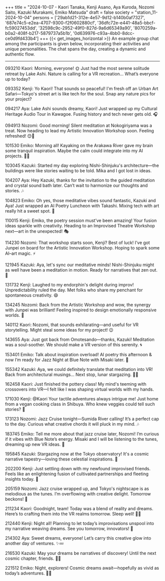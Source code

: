 +++
title = "2024-10-07 - Kaori Tanaka, Kenji Asano, Aya Kuroda, Nozomi Saito, Kazuki Murakami, Emiko Matsuda"
draft = false
society = "station_11-2024-10-04"
persons = ['29ab1d21-312e-4e57-9d12-b140b0af7327', '687e74c5-e2ea-4707-9300-f2f0602880cf', '36dfc72e-e441-48a5-bbcf-fc59027453dd', '32598c9c-2952-49f0-827d-9a6d65349a90', '8070259a-b0a2-408f-b217-5879737a5b1b', '0d639976-c93a-4bb0-8dcc-ce0d9fd433b4']
+++
{{< get_images_horizontal >}}
An example group chat among the participants is given below, incorporating their activities and unique personalities. The chat spans the day, creating a dynamic and authentic flow.

---

093210 Kaori: Morning, everyone! 🌞 Just had the most serene solitude retreat by Lake Ashi. Nature is calling for a VR recreation... What’s everyone up to today?

093352 Kenji: Yo Kaori! That sounds so peaceful! I'm fresh off an Urban Art Safari—Tokyo's street art is like tech for the soul. Snap any nature pics for your project?

094217 Aya: Lake Ashi sounds dreamy, Kaori! Just wrapped up my Cultural Heritage Audio Tour in Kawagoe. Fusing history and tech never gets old. 🎧

094913 Nozomi: Good morning! Silent meditation at Nokogiriyama was a treat. Now heading to lead my Artistic Innovation Workshop soon. Feeling refreshed! 😊🌿

101530 Emiko: Morning all! Kayaking on the Arakawa River gave my brain some tranquil inspiration. Maybe the calm could integrate into my AI projects. 🚣‍♀️

103045 Kazuki: Started my day exploring Nishi-Shinjuku's architecture—the buildings were like stories waiting to be told. Mika and I got lost in ideas.

104207 Aya: Hey Kazuki, thanks for the invitation to the guided meditation and crystal sound bath later. Can’t wait to harmonize our thoughts and stories. 🎶

104823 Emiko: Oh yes, those meditative vibes sound fantastic, Kazuki and Aya! Just wrapped an AI Poetry Luncheon with Takashi. Mixing tech with art really hit a sweet spot. 💫

110015 Kenji: Emiko, the poetry session must’ve been amazing! Your fusion ideas sparkle with creativity. Heading to an Improvised Theatre Workshop next—art in the unexpected! 🎭

114230 Nozomi: That workshop starts soon, Kenji? Best of luck! I’ve got Junpei on board for the Artistic Innovation Workshop. Hoping to spark some AI–art magic. ⚡

121945 Kazuki: Aya, let's sync our meditative minds! Nishi-Shinjuku might as well have been a meditation in motion. Ready for narratives that zen out. 🧘

131732 Kenji: Laughed to my endorphin's delight during improv! Unpredictability ruled the day. Met folks who share my penchant for spontaneous creativity. 😄

134245 Nozomi: Back from the Artistic Workshop and wow, the synergy with Junpei was brilliant! Feeling inspired to design emotionally responsive worlds. 🌈

140112 Kaori: Nozomi, that sounds exhilarating—and useful for VR storytelling. Might steal some ideas for my project! 😉

143655 Aya: Just got back from Omotesando—thanks, Kazuki! Meditation was a soul-soother. We should make a VR version of this serenity. 🌀

153401 Emiko: Talk about inspiration overload! AI poetry this afternoon & now I’m ready for Jazz Night at Blue Note with Misaki later. 🎷

155342 Kazuki: Aya, we could definitely translate that meditation into VR! Back from architectural musings... Next stop, lunar stargazing. 🌝✨

162458 Kaori: Just finished the pottery class! My mind's teeming with crossovers into VR—I felt like I was shaping virtual worlds with my hands.

171030 Kenji: @Kaori Your tactile adventures always intrigue me! Just home from a vegan cooking class in Shibuya. Who knew veggies could tell such stories? 🥒

173123 Nozomi: Jazz Cruise tonight—Sumida River calling! It’s a perfect cap to the day. Curious what creative chords it will pluck in my mind. 🎶

183745 Emiko: Tell me more about that jazz cruise later, Nozomi! I’m curious if it vibes with Blue Note’s energy. Misaki and I will be listening to the tunes, dreaming up new VR ideas. 🎼

195845 Kazuki: Stargazing now at the Tokyo observatory! It's a cosmic narrative tapestry—loving these celestial inspirations. 🌌

202200 Kenji: Just settling down with my newfound improvised friends. Feels like an enlightening fusion of cultivated partnerships and fleeting insights today. 🌟

205159 Nozomi: Jazz cruise wrapped up, and Tokyo's nightscape is as melodious as the tunes. I’m overflowing with creative delight. Tomorrow beckons! 🎺

211234 Kaori: Goodnight, team! Today was a blend of reality and dreams. Here’s to crafting them into the VR realms tomorrow. Sleep well! 🌙✨

212440 Kenji: Night all! Planning to let today’s improvisations unspool into my narrative weaving dreams. See you tomorrow, innovators! 🛌

214302 Aya: Sweet dreams, everyone! Let’s carry this creative glow into another day of ventures. ✨💤

216530 Kazuki: May your dreams be narratives of discovery! Until the next cosmic chapter, friends. 🌌👋

221512 Emiko: Night, explorers! Cosmic dreams await—hopefully as vivid as today’s adventures. 🌠🌟
